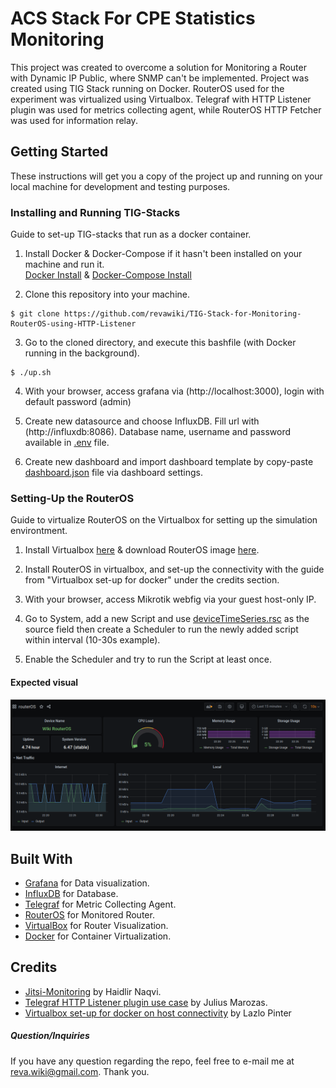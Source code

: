 # ACS Stack For CPE Statistics Monitoring

This project was created to overcome a solution for Monitoring a Router with Dynamic IP Public, where SNMP can't be implemented. Project was created using TIG Stack running on Docker. RouterOS used for the experiment was virtualized using Virtualbox. Telegraf with HTTP Listener plugin was used for metrics collecting agent, while RouterOS HTTP Fetcher was used for information relay.  

## Getting Started

These instructions will get you a copy of the project up and running on your local machine for development and testing purposes. 

### Installing and Running TIG-Stacks

Guide to set-up TIG-stacks that run as a docker container.

1. Install Docker & Docker-Compose if it hasn't been installed on your machine and run it.\
[Docker Install](https://docs.docker.com/get-docker/) & [Docker-Compose Install](https://docs.docker.com/compose/install/)

2. Clone this repository into your machine.
```
$ git clone https://github.com/revawiki/TIG-Stack-for-Monitoring-RouterOS-using-HTTP-Listener
```

3. Go to the cloned directory, and execute this bashfile (with Docker running in the background).
```
$ ./up.sh
```
4. With your browser, access grafana via (http://localhost:3000), login with default password (admin)

5. Create new datasource and choose InfluxDB. Fill url with (http://influxdb:8086). Database name, username and password available in [.env](https://github.com/revawiki/TIG-Stack-for-Monitoring-RouterOS-using-HTTP-Listener/blob/master/.env) file.

6. Create new dashboard and import dashboard template by copy-paste [dashboard.json](https://github.com/revawiki/TIG-Stack-for-Monitoring-RouterOS-using-HTTP-Listener/blob/master/template/dashboard.json) file via dashboard settings.

### Setting-Up the RouterOS

Guide to virtualize RouterOS on the Virtualbox for setting up the simulation environtment.

1. Install Virtualbox [here](https://www.virtualbox.org/wiki/Downloads) & download RouterOS image [here](https://mikrotik.com/download/archive).

2. Install RouterOS in virtualbox, and set-up the connectivity with the guide from "Virtualbox set-up for docker" under the credits section.

3. With your browser, access Mikrotik webfig via your guest host-only IP.

4. Go to System, add a new Script and use [deviceTimeSeries.rsc](https://github.com/revawiki/TIG-Stack-for-Monitoring-RouterOS-using-HTTP-Listener/blob/master/script/deviceTimeSeries.rsc) as the source field then create a Scheduler to run the newly added script within interval (10-30s example).

5. Enable the Scheduler and try to run the Script at least once.

#### Expected visual
![Grafana-Dashboard-2.0](https://raw.githubusercontent.com/revawiki/TIG-Stack-for-Monitoring-RouterOS-using-HTTP-Listener/master/image/visualization-2.png)

## Built With

* [Grafana](http://www.grafana.com) for Data visualization.
* [InfluxDB](https://www.influxdata.com/) for Database.
* [Telegraf](https://github.com/influxdata/telegraf/tree/master/plugins) for Metric Collecting Agent.
* [RouterOS](https://mikrotik.com/) for Monitored Router.
* [VirtualBox](https://www.virtualbox.org/) for Router Visualization.
* [Docker](https://www.docker.com) for Container Virtualization.

## Credits

* [Jitsi-Monitoring](https://github.com/haidlir/jitsi-monitoring) by Haidlir Naqvi.
* [Telegraf HTTP Listener plugin use case](https://thenewstack.io/how-i-created-a-telegraf-plugin-to-monitor-solar-panels/) by Julius Marozas.
* [Virtualbox set-up for docker on host connectivity](http://pinter.org/archives/7719) by Lazlo Pinter


##### Question/Inquiries
If you have any question regarding the repo, feel free to e-mail me at reva.wiki@gmail.com. Thank you.

